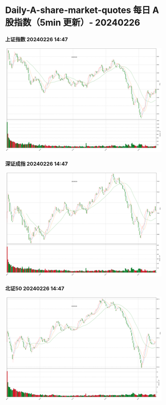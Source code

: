 
# Daily-A-share-market-quotes 每日 A 股指数（5min 更新）- 20240226

### 上证指数 20240226 14:47
![](./fig/2024/2/20240226-sh000001.png)

### 深证成指 20240226 14:47
![](./fig/2024/2/20240226-sz399001.png)

### 北证50 20240226 14:47
![](./fig/2024/2/20240226-bj899050.png)
